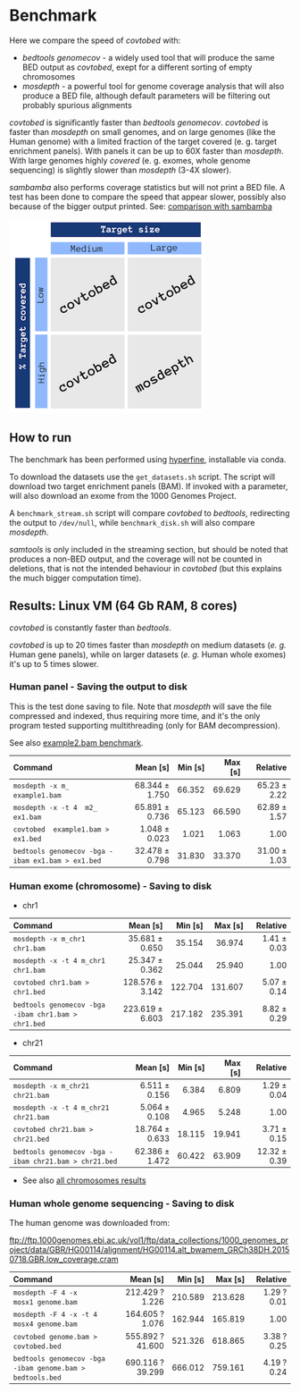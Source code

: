 # Benchmark

Here we compare the speed of *covtobed* with:
* *bedtools genomecov* - a widely used tool that will produce the same BED output as *covtobed*, exept for a different sorting of empty chromosomes
* *mosdepth* - a powerful tool for genome coverage analysis that will also produce a BED file, although default parameters will be filtering out probably spurious alignments

*covtobed* is significantly faster than *bedtools genomecov*.
*covtobed* is faster than *mosdepth* on small genomes, and on large genomes (like the Human genome) with a limited fraction of the target covered (e. g. target enrichment panels). With panels it can be up to 60X faster than *mosdepth*.
With large genomes highly *covered* (e. g. exomes, whole genome sequencing) is slightly slower than *mosdepth* (3-4X slower).

*sambamba* also performs coverage statistics but will not print a BED file. A test has been done to compare the speed that appear slower, possibly also because of the bigger output printed. See: [comparison with sambamba](sambamba.md)


![Summary](benchmark.png)


## How to run

The benchmark has been performed using [hyperfine](https://github.com/sharkdp/hyperfine), installable via conda.

To download the datasets use the `get_datasets.sh` script. 
The script will download two target enrichment panels (BAM).
If invoked with a parameter, will also download an exome from the 1000 Genomes Project.

A `benchmark_stream.sh` script will compare _covtobed_ to _bedtools_, redirecting the output to `/dev/null`,
while `benchmark_disk.sh` will also compare _mosdepth_.

_samtools_ is only included in the streaming section, but should be noted that produces a non-BED output, and the coverage will not be counted in deletions, that is not the intended behaviour in _covtobed_ (but this explains the much bigger computation time).


## Results: Linux VM (64 Gb RAM, 8 cores)

*covtobed* is constantly faster than *bedtools*.

*covtobed* is up to 20 times faster than *mosdepth* on medium datasets (_e. g._ Human gene panels), while on larger datasets (_e. g._ Human whole exomes) it's up to 5 times slower.


### Human panel - Saving the output to disk

This is the test done saving to file. 
Note that _mosdepth_ will save the file compressed and indexed, thus requiring more time, 
and it's the only program tested supporting multithreading (only for BAM decompression). 

See also [example2.bam benchmark](disk/benchmark2_example2.md).

| Command | Mean [s] | Min [s] | Max [s] | Relative |
|:---|---:|---:|---:|---:|
| `mosdepth -x m_ example1.bam` | 68.344 ± 1.750 | 66.352 | 69.629 | 65.23 ± 2.22 |
| `mosdepth -x -t 4  m2_ ex1.bam` | 65.891 ± 0.736 | 65.123 | 66.590 | 62.89 ± 1.57 |
| `covtobed  example1.bam > ex1.bed` | 1.048 ± 0.023 | 1.021 | 1.063 | 1.00 |
| `bedtools genomecov -bga -ibam ex1.bam > ex1.bed` | 32.478 ± 0.798 | 31.830 | 33.370 | 31.00 ± 1.03 |

### Human exome (chromosome) - Saving to disk

* chr1

| Command | Mean [s] | Min [s] | Max [s] | Relative |
|:---|---:|---:|---:|---:|
| `mosdepth -x m_chr1 chr1.bam` | 35.681 ± 0.650 | 35.154 | 36.974 | 1.41 ± 0.03 |
| `mosdepth -x -t 4 m_chr1 chr1.bam` | 25.347 ± 0.362 | 25.044 | 25.940 | 1.00 |
| `covtobed chr1.bam > chr1.bed` | 128.576 ± 3.142 | 122.704 | 131.607 | 5.07 ± 0.14 |
| `bedtools genomecov -bga -ibam chr1.bam > chr1.bed` | 223.619 ± 6.603 | 217.182 | 235.391 | 8.82 ± 0.29 |

* chr21

| Command | Mean [s] | Min [s] | Max [s] | Relative |
|:---|---:|---:|---:|---:|
| `mosdepth -x m_chr21 chr21.bam` | 6.511 ± 0.156 | 6.384 | 6.809 | 1.29 ± 0.04 |
| `mosdepth -x -t 4 m_chr21 chr21.bam` | 5.064 ± 0.108 | 4.965 | 5.248 | 1.00 |
| `covtobed chr21.bam > chr21.bed` | 18.764 ± 0.633 | 18.115 | 19.941 | 3.71 ± 0.15 |
| `bedtools genomecov -bga -ibam chr21.bam > chr21.bed` | 62.386 ± 1.472 | 60.422 | 63.909 | 12.32 ± 0.39 |

* See also [all chromosomes results](https://github.com/telatin/covtobed/tree/master/benchmark/exome_chromosomes)

### Human whole genome sequencing - Saving to disk

The human genome was downloaded from:

ftp://ftp.1000genomes.ebi.ac.uk/vol1/ftp/data_collections/1000_genomes_project/data/GBR/HG00114/alignment/HG00114.alt_bwamem_GRCh38DH.20150718.GBR.low_coverage.cram

| Command | Mean [s] | Min [s] | Max [s] | Relative |                                                                                                                                
|:---|---:|---:|---:|---:|                                                                                                                                                           
| `mosdepth -F 4 -x      mosx1 genome.bam` | 212.429 ? 1.226 | 210.589 | 213.628 | 1.29 ? 0.01 |              
| `mosdepth -F 4 -x -t 4 mosx4 genome.bam` | 164.605 ? 1.076 | 162.944 | 165.819 | 1.00 |                                                                                     
| `covtobed genome.bam > covtobed.bed` | 555.892 ? 41.600 | 521.326 | 618.865 | 3.38 ? 0.25 |    
| `bedtools genomecov -bga -ibam genome.bam > bedtools.bed` | 690.116 ? 39.299 | 666.012 | 759.161 | 4.19 ? 0.24 | 
